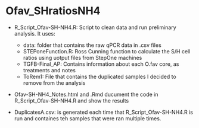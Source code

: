 # Ofav_SHratiosNH4

* R_Script_Ofav-SH-NH4.R: Script to clean data and run preliminary analysis. It uses:
    - data: folder that contains the raw qPCR data in .csv files
    - STEPoneFunction.R: Ross Cunning function to calculate the S/H cell ratios using uotput files from StepOne machines
    - TGFB-Final_AP: Contains information about each O.fav core, as treatments and notes
    - ToRem1: File that contains the duplicated samples I decided to remove from the analysis
    
* Ofav-SH-NH4_Notes.html and .Rmd ducument the code in R_Script_Ofav-SH-NH4.R and show the results

* DuplicatesA.csv: is generated each time that R_Script_Ofav-SH-NH4.R is run and containes teh samples that were ran multiple times.    
